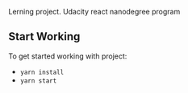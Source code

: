 Lerning project. Udacity react nanodegree program

## Start Working

To get started working with project:
* `yarn install`
* `yarn start`